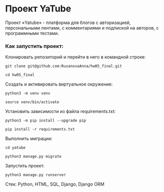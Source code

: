 # Проект YaTube
Проект «Yatube» - платформа для блогов с авторизацией, персональными лентами, с комментариями и подпиской на авторов, с программными тестами. 

### Как запустить проект:

Клонировать репозиторий и перейти в него в командной строке:

```
git clone git@github.com:RusanovaAnna/hw05_final.git
```

```
cd hw05_final
```

Cоздать и активировать виртуальное окружение:

```
python3 -m venv venv
```

```
source venv/bin/activate
```

Установить зависимости из файла requirements.txt:

```
python3 -m pip install --upgrade pip
```

```
pip install -r requirements.txt
```

Выполнить миграции:
```
cd yatube
```

```
python3 manage.py migrate
```

Запустить проект:

```
python3 manage.py runserver
```

Стек: Python, HTML, SQL, Django, Django ORM
